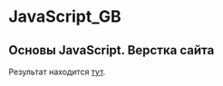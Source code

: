 # JavaScript_GB
## Основы JavaScript. Верстка сайта

Результат находится [тут](http://v91548a9.beget.tech/).
